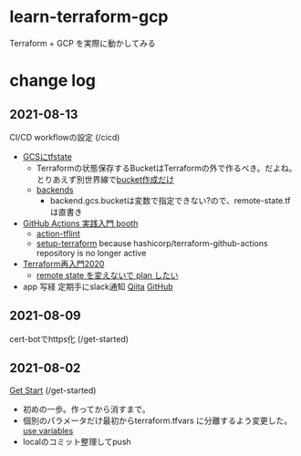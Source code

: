 # learn-terraform-gcp
Terraform + GCP を実際に動かしてみる

# change log

## 2021-08-13
CI/CD workflowの設定 (/cicd)
- [GCSにtfstate](https://qiita.com/kawakawaryuryu/items/58d8afbb21155c2e9572)
  - Terraformの状態保存するBucketはTerraformの外で作るべき。だよね。とりあえず別世界線で[bucket作成だけ](https://registry.terraform.io/providers/hashicorp/google/latest/docs/resources/storage_bucket)
  - [backends](https://www.terraform.io/docs/language/settings/backends/index.html)
    - backend.gcs.bucketは変数で指定できない?ので、remote-state.tfは直書き
- [GitHub Actions 実践入門 booth](https://miyajan.booth.pm/items/1865906)
  - [action-tflint](https://github.com/reviewdog/action-tflint)
  - [setup-terraform](https://github.com/hashicorp/setup-terraform) because hashicorp/terraform-github-actions repository is no longer active
- [Terraform再入門2020](https://qiita.com/minamijoyo/items/3a7467f70d145ac03324)
  - [remote state を変えないで plan したい](https://qiita.com/minamijoyo/items/b4d70787556c83f289e7)
- app 写経 定期手にslack通知 [Qiita](https://qiita.com/donko_/items/6289bb31fecfce2cda79) [GitHub](https://github.com/donkomura/TerraformPractice)

## 2021-08-09
cert-botでhttps化 (/get-started)

## 2021-08-02
[Get Start](https://learn.hashicorp.com/collections/terraform/gcp-get-started) (/get-started)
- 初めの一歩。作ってから消すまで。
- 個別のパラメータだけ最初からterraform.tfvars に分離するよう変更した。 [use variables](https://learn.hashicorp.com/tutorials/terraform/google-cloud-platform-variables)
- localのコミット整理してpush

